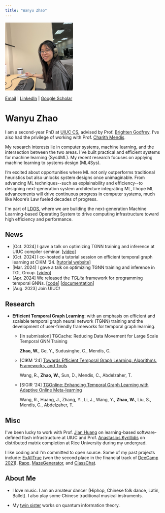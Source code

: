 ```yaml
---
title: "Wanyu Zhao"
---
```


<div style="max-width: 400px;">
  <img src="./wyzhao.jpg" alt="avatar" style="width: 55%; height: auto;" />
</div>

[Email](mailto:wanyu2@illinois.edu) \| [LinkedIn](https://www.linkedin.com/in/wyzhao/?locale=en_US) \| [Google Scholar](https://scholar.google.com/citations?user=Uung-WsAAAAJ&hl=en)

# Wanyu Zhao 

I am a second-year PhD at [UIUC CS](https://siebelschool.illinois.edu/), advised by Prof. [Brighten Godfrey](https://pbg.cs.illinois.edu/).  I’ve also had the privilege of working with Prof. [Charith Mendis](https://charithmendis.com/).

My research interests lie in computer systems, machine learning, and the intersection between the two areas. I've built practical and efficient systems for machine learning (Sys4ML). My recent research focuses on applying machine learning to systems design (ML4Sys).

I’m excited about opportunities where ML not only outperforms traditional heuristics but also unlocks system designs once unimaginable. From advancing ML techniques--such as explainability and eﬃciency--to designing next-generation system architecture integrating ML, I hope ML advancements will drive continuous progress in computer systems, much like Moore’s Law fueled decades of progress.

I'm part of [LDOS](https://ldos.utexas.edu/), where we are building the next-generation Machine Learning-based Operating System to drive computing infrastructure toward high efficiency and performance.

## News
- [Oct. 2024] I gave a talk on optimizing TGNN training and inference at UIUC compiler seminar. [[video](https://drive.google.com/file/d/1EVc_OBqyg3itZP3mvbkEruCM58y1o5qe/view)]
- [Oct. 2024] I co-hosted a tutorial session on efficient temporal graph learning at CIKM '24. [[tutorial website](https://wjerry5.github.io/cikm2024-tutorial/)]
- [Mar. 2024] I gave a talk on optimizing TGNN training and inference in TGL Group. [[video](https://www.youtube.com/watch?v=871k93Kolrg)]
- [Apr. 2024] We released the *TGLite* framework for programming temporal GNNs. [[code](https://github.com/ADAPT-uiuc/tglite)] [[documentation](https://tglite.readthedocs.io/en/latest/)]
- [Aug. 2023] Join UIUC!

## Research
- **Efficient Temporal Graph Learning**: with an emphasis on efficient and scalable temporal graph neural network (TGNN) training and the development of user-friendly frameworks for temporal graph learning.

  - [In submission] TGCache: Reducing Data Movement for Large Scale Temporal GNN Training

    **Zhao, W.**, Ge, Y., Sudusinghe, C., Mendis, C.

  - [CIKM '24] [Towards Efficient Temporal Graph Learning: Algorithms, Frameworks, and Tools](https://dl.acm.org/doi/pdf/10.1145/3627673.3679104)
  
    Wang, R., **Zhao, W.**, Sun, D., Mendis, C., Abdelzaher, T.

  - [SIGIR '24] [TGOnline: Enhancing Temporal Graph Learning with Adaptive Online Meta-learning](https://dl.acm.org/doi/pdf/10.1145/3626772.3657791)
  
    Wang, R., Huang, J., Zhang, Y., Li, J., Wang, Y., **Zhao, W.**, Liu, S., Mendis, C., Abdelzaher, T.


## Misc
I've been lucky to work with Prof. [Jian Huang](https://jianh.web.engr.illinois.edu/) on learning-based software-defined flash infrastructure at UIUC and Prof. [Anastasios Kyrillidis](https://akyrillidis.github.io/about/) on distributed matrix completion at Rice University during my undergrad.

I like coding and I'm committed to open source. Some of my past projects include: [ExAllTrue](https://exalltrue.github.io/eedc4/) (won the second place in the financial track of [DeeCamp 2021](https://deecamp.com/#/home)), [Rapq](https://github.com/wy-go/Rapq), [MazeGenerator](https://github.com/wy-go/MazeGenerator), and [ClassChat](https://github.com/wy-go/ClassChat).

  

## About Me

- I love music. I am an amateur dancer (Hiphop, Chinese folk dance, Latin, Ballet). I also play some Chinese traditional musical instruments.

- My [twin sister](https://WanbingZhao.github.io) works on quantum information theory.
